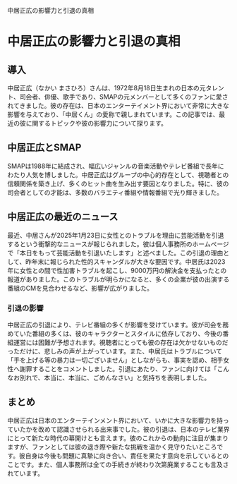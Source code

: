 
中居正広の影響力と引退の真相

# 中居正広の影響力と引退の真相

## 導入  
中居正広（なかい まさひろ）さんは、1972年8月18日生まれの日本の元タレント、司会者、俳優、歌手であり、SMAPの元メンバーとして多くのファンに愛されてきました。彼の存在は、日本のエンターテイメント界において非常に大きな影響を与えており、「中居くん」の愛称で親しまれています。この記事では、最近の彼に関するトピックや彼の影響力について探ります。

## 中居正広とSMAP  
SMAPは1988年に結成され、幅広いジャンルの音楽活動やテレビ番組で長年にわたり人気を博しました。中居正広はグループの中心的存在として、視聴者との信頼関係を築き上げ、多くのヒット曲を生み出す要因となりました。特に、彼の司会者としての才能は、多数のバラエティ番組や情報番組で光り輝きました。

## 中居正広の最近のニュース  
最近、中居さんが2025年1月23日に女性とのトラブルを理由に芸能活動を引退するという衝撃的なニュースが報じられました。彼は個人事務所のホームページで「本日をもって芸能活動を引退いたします」と述べました。この引退の理由として、昨年末に報じられた性的スキャンダルが大きな要因です。中居氏は2023年に女性との間で性加害トラブルを起こし、9000万円の解決金を支払ったとの報道がありました。このトラブルが明らかになると、多くの企業が彼の出演する番組のCMを見合わせるなど、影響が広がりました。

### 引退の影響  
中居正広の引退により、テレビ番組の多くが影響を受けています。彼が司会を務めていた番組の多くは、彼のキャラクターとスタイルに依存しており、今後の番組運営には困難が予想されます。視聴者にとっても彼の存在は欠かせないものだっただけに、悲しみの声が上がっています。また、中居氏はトラブルについて「手を上げる等の暴力は一切ございません」としながらも、事実を認め、相手女性へ謝罪することをコメントしました。引退にあたり、ファンに向けては「こんなお別れで、本当に、本当に、ごめんなさい」と気持ちを表明しました。

## まとめ  
中居正広は日本のエンターテインメント界において、いかに大きな影響力を持っていたかを改めて認識させられる出来事でした。彼の引退は、日本のテレビ業界にとって新たな時代の幕開けとも言えます。彼のこれからの動向に注目が集まりますが、ファンとしては彼の退き際や新たな挑戦を温かく見守りたいところです。彼自身は今後も問題に真摯に向き合い、責任を果たす意向を示しているとのことです。また、個人事務所は全ての手続きが終わり次第廃業することも言及されています。

